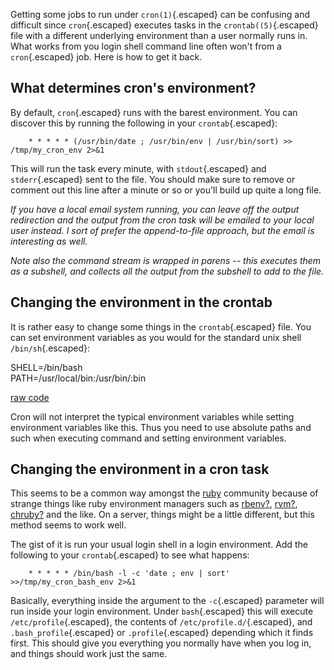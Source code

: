 <div id="wikitext">

<div style="display: none;">

Summary: The unix command cron(1) runs in a different environment than
your login environment. Here is how to get it back. Parent:
(Technology.)Linux <span
class="wikiword">[IncludeMe](http://wiki.tamouse.org?n=Technology.IncludeMe?action=edit)[?](http://wiki.tamouse.org?n=Technology.IncludeMe?action=edit)</span>:
[Linux](http://wiki.tamouse.org?n=Technology.Linux?action=print)
Categories: [HowTos](http://wiki.tamouse.org?n=Category.HowTos),
[Technology](http://wiki.tamouse.org?n=Category.Technology),
[Linux](http://wiki.tamouse.org?n=Category.Linux) Tags: linux,
environment, cron, crontab Source: Posted: Wed Jan 29 06:58:01 2014

</div>

<span id="excerpt"></span> Getting some jobs to run under
`cron(1)`{.escaped} can be confusing and difficult since
`cron`{.escaped} executes tasks in the `crontab((5)`{.escaped} file with
a different underlying environment than a user normally runs in. What
works from you login shell command line often won't from a
`cron`{.escaped} job. Here is how to get it back. <span
id="excerptend"></span>

<div class="vspace">

</div>

What determines cron's environment?
-----------------------------------

By default, `cron`{.escaped} runs with the barest environment. You can
discover this by running the following in your `crontab`{.escaped}:

<div class="vspace">

</div>

        * * * * * (/usr/bin/date ; /usr/bin/env | /usr/bin/sort) >> /tmp/my_cron_env 2>&1

This will run the task every minute, with `stdout`{.escaped} and
`stderr`{.escaped} sent to the file. You should make sure to remove or
comment out this line after a minute or so or you'll build up quite a
long file.

<div class="vspace">

</div>

<div class="indent">

*If you have a local email system running, you can leave off the output
redirection and the output from the cron task will be emailed to your
local user instead. I sort of prefer the append-to-file approach, but
the email is interesting as well.*
<div class="vspace">

</div>

</div>

<div class="indent">

*Note also the command stream is wrapped in parens -- this executes them
as a subshell, and collects all the output from the subshell to add to
the file.*

</div>

<div class="vspace">

</div>

Changing the environment in the crontab
---------------------------------------

It is rather easy to change some things in the `crontab`{.escaped} file.
You can set environment variables as you would for the standard unix
shell `/bin/sh`{.escaped}:

<div class="vspace">

</div>

<div id="sourceblock1" class="sourceblock">

<div class="sourceblocktext">

<div class="bash">

<span class="re2">SHELL</span>=<span class="sy0">/</span>bin<span
class="sy0">/</span><span class="kw2">bash</span>\
 <span class="re2">PATH</span>=<span class="sy0">/</span>usr<span
class="sy0">/</span>local<span class="sy0">/</span>bin:<span
class="sy0">/</span>usr<span class="sy0">/</span>bin<span
class="sy0">/</span>:bin

</div>

</div>

<div class="sourceblocklink">

[raw
code](http://wiki.tamouse.org?n=Technology.HowToSetPathInCronJobs?action=sourceblock&num=1)

</div>

</div>

Cron will not interpret the typical environment variables while setting
environment variables like this. Thus you need to use absolute paths and
such when executing command and setting environment variables.

<div class="vspace">

</div>

Changing the environment in a cron task
---------------------------------------

This seems to be a common way amongst the
[ruby](http://wiki.tamouse.org?n=Technology.Ruby?action=print) community
because of strange things like ruby environment managers such as
[rbenv](http://wiki.tamouse.org?n=Technology.Rbenv?action=edit)[?](http://wiki.tamouse.org?n=Technology.Rbenv?action=edit),
[rvm](http://wiki.tamouse.org?n=Technology.Rvm?action=edit)[?](http://wiki.tamouse.org?n=Technology.Rvm?action=edit),
[chruby](http://wiki.tamouse.org?n=Technology.Chruby?action=edit)[?](http://wiki.tamouse.org?n=Technology.Chruby?action=edit)
and the like. On a server, things might be a little different, but this
method seems to work well.

The gist of it is run your usual login shell in a login environment. Add
the following to your `crontab`{.escaped} to see what happens:

<div class="vspace">

</div>

        * * * * * /bin/bash -l -c 'date ; env | sort' >>/tmp/my_cron_bash_env 2>&1

Basically, everything inside the argument to the `-c`{.escaped}
parameter will run inside your login environment. Under `bash`{.escaped}
this will execute `/etc/profile`{.escaped}, the contents of
`/etc/profile.d/`{.escaped}, and `.bash_profile`{.escaped} or
`.profile`{.escaped} depending which it finds first. This should give
you everything you normally have when you log in, and things should work
just the same.

<div class="vspace">

</div>

</div>
